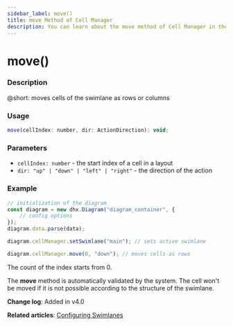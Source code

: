 ```yaml
---
sidebar_label: move()
title: move Method of Cell Manager
description: You can learn about the move method of Cell Manager in the documentation of the DHTMLX JavaScript Diagram library. Browse developer guides and API reference, try out code examples and live demos, and download a free 30-day evaluation version of DHTMLX Diagram.
---
```


# move()

### Description

@short: moves cells of the swimlane as rows or columns

### Usage

~~~js
move(cellIndex: number, dir: ActionDirection): void;
~~~

### Parameters

- `cellIndex: number` - the start index of a cell in a layout
- `dir: "up" | "down" | "left" | "right"` - the direction of the action

### Example

~~~js
// initialization of the diagram
const diagram = new dhx.Diagram("diagram_container", {
    // config options
});
diagram.data.parse(data);

diagram.cellManager.setSwimlane("main"); // sets active swimlane

diagram.cellManager.move(0, "down"); // moves cells as rows
~~~

The count of the index starts from 0.

The **move** method is automatically validated by the system. The cell won't be moved if it is not possible according to the structure of the swimlane.

**Change log**: Added in v4.0

**Related articles**: [Configuring Swimlanes](../../../swimlanes/index/)
